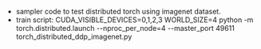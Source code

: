 - sampler code to test distributed torch using imagenet dataset. 
- train script:
CUDA_VISIBLE_DEVICES=0,1,2,3 WORLD_SIZE=4 python -m torch.distributed.launch --nproc_per_node=4 --master_port 49611 torch_distributed_ddp_imagenet.py




